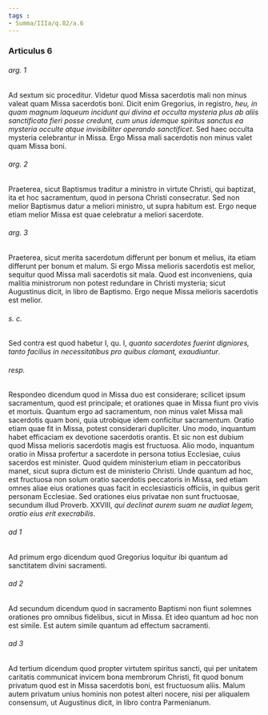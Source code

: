 ```yaml
---
tags : 
- Summa/IIIa/q.82/a.6
---
```


### Articulus 6

###### arg. 1
Ad sextum sic proceditur. Videtur quod Missa sacerdotis mali non minus valeat quam Missa sacerdotis boni. Dicit enim Gregorius, in registro, *heu, in quam magnum laqueum incidunt qui divina et occulta mysteria plus ab aliis sanctificata fieri posse credunt, cum unus idemque spiritus sanctus ea mysteria occulte atque invisibiliter operando sanctificet*. Sed haec occulta mysteria celebrantur in Missa. Ergo Missa mali sacerdotis non minus valet quam Missa boni.

###### arg. 2
Praeterea, sicut Baptismus traditur a ministro in virtute Christi, qui baptizat, ita et hoc sacramentum, quod in persona Christi consecratur. Sed non melior Baptismus datur a meliori ministro, ut supra habitum est. Ergo neque etiam melior Missa est quae celebratur a meliori sacerdote.

###### arg. 3
Praeterea, sicut merita sacerdotum differunt per bonum et melius, ita etiam differunt per bonum et malum. Si ergo Missa melioris sacerdotis est melior, sequitur quod Missa mali sacerdotis sit mala. Quod est inconveniens, quia malitia ministrorum non potest redundare in Christi mysteria; sicut Augustinus dicit, in libro de Baptismo. Ergo neque Missa melioris sacerdotis est melior.

###### s. c.
Sed contra est quod habetur I, qu. I, *quanto sacerdotes fuerint digniores, tanto facilius in necessitatibus pro quibus clamant, exaudiuntur*.

###### resp.
Respondeo dicendum quod in Missa duo est considerare; scilicet ipsum sacramentum, quod est principale; et orationes quae in Missa fiunt pro vivis et mortuis. Quantum ergo ad sacramentum, non minus valet Missa mali sacerdotis quam boni, quia utrobique idem conficitur sacramentum. Oratio etiam quae fit in Missa, potest considerari dupliciter. Uno modo, inquantum habet efficaciam ex devotione sacerdotis orantis. Et sic non est dubium quod Missa melioris sacerdotis magis est fructuosa. Alio modo, inquantum oratio in Missa profertur a sacerdote in persona totius Ecclesiae, cuius sacerdos est minister. Quod quidem ministerium etiam in peccatoribus manet, sicut supra dictum est de ministerio Christi. Unde quantum ad hoc, est fructuosa non solum oratio sacerdotis peccatoris in Missa, sed etiam omnes aliae eius orationes quas facit in ecclesiasticis officiis, in quibus gerit personam Ecclesiae. Sed orationes eius privatae non sunt fructuosae, secundum illud Proverb. XXVIII, *qui declinat aurem suam ne audiat legem, oratio eius erit execrabilis*.

###### ad 1
Ad primum ergo dicendum quod Gregorius loquitur ibi quantum ad sanctitatem divini sacramenti.

###### ad 2
Ad secundum dicendum quod in sacramento Baptismi non fiunt solemnes orationes pro omnibus fidelibus, sicut in Missa. Et ideo quantum ad hoc non est simile. Est autem simile quantum ad effectum sacramenti.

###### ad 3
Ad tertium dicendum quod propter virtutem spiritus sancti, qui per unitatem caritatis communicat invicem bona membrorum Christi, fit quod bonum privatum quod est in Missa sacerdotis boni, est fructuosum aliis. Malum autem privatum unius hominis non potest alteri nocere, nisi per aliqualem consensum, ut Augustinus dicit, in libro contra Parmenianum.

